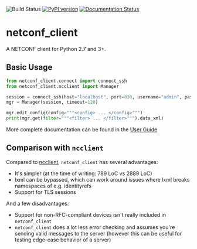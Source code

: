 ![Build Status](https://github.com/ADTRAN/netconf_client/workflows/CI%20Checks/badge.svg)
[![PyPI version](https://badge.fury.io/py/netconf-client.svg)](https://badge.fury.io/py/netconf-client)
[![Documentation Status](https://readthedocs.org/projects/netconf-client/badge/?version=latest)](https://netconf-client.readthedocs.io/en/latest/?badge=latest)

# netconf_client

A NETCONF client for Python 2.7 and 3+.

## Basic Usage

```python
from netconf_client.connect import connect_ssh
from netconf_client.ncclient import Manager

session = connect_ssh(host="localhost", port=830, username="admin", password="password")
mgr = Manager(session, timeout=120)

mgr.edit_config(config="""<config> ... </config>""")
print(mgr.get(filter="""<filter> ... </filter>""").data_xml)
```

More complete documentation can be found in the [User Guide]

## Comparison with `ncclient`

Compared to [ncclient](https://github.com/ncclient/ncclient),
`netconf_client` has several advantages:

 - It's simpler (at the time of writing: 789 LoC vs 2889 LoC)
 - lxml can be bypassed, which can work around issues where lxml
   breaks namespaces of e.g. identityrefs
 - Support for TLS sessions

And a few disadvantages:

 - Support for non-RFC-compliant devices isn't really included in
   `netconf_client`
 - `netconf_client` does a lot less error checking and assumes you're
   sending valid messages to the server (however this can be useful
   for testing edge-case behavior of a server)


[User Guide]: https://netconf-client.readthedocs.io/en/latest/
